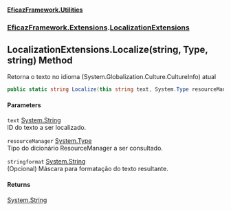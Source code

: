 #### [EficazFramework.Utilities](EficazFrameworkUtilities.md 'EficazFramework Utilities')
### [EficazFramework.Extensions](EficazFrameworkUtilities.md#EficazFramework_Extensions 'EficazFramework.Extensions').[LocalizationExtensions](LocalizationExtensions.md 'EficazFramework.Extensions.LocalizationExtensions')
## LocalizationExtensions.Localize(string, Type, string) Method
Retorna o texto no idioma (System.Globalization.Culture.CultureInfo) atual  
```csharp
public static string Localize(this string text, System.Type resourceManager, string stringformat);
```
#### Parameters
<a name='EficazFramework_Extensions_LocalizationExtensions_Localize(string_System_Type_string)_text'></a>
`text` [System.String](https://docs.microsoft.com/en-us/dotnet/api/System.String 'System.String')  
ID do texto a ser localizado.
  
<a name='EficazFramework_Extensions_LocalizationExtensions_Localize(string_System_Type_string)_resourceManager'></a>
`resourceManager` [System.Type](https://docs.microsoft.com/en-us/dotnet/api/System.Type 'System.Type')  
Tipo do dicionário ResourceManager a ser consultado.
  
<a name='EficazFramework_Extensions_LocalizationExtensions_Localize(string_System_Type_string)_stringformat'></a>
`stringformat` [System.String](https://docs.microsoft.com/en-us/dotnet/api/System.String 'System.String')  
(Opcional) Máscara para formatação do texto resultante.
  
#### Returns
[System.String](https://docs.microsoft.com/en-us/dotnet/api/System.String 'System.String')  
